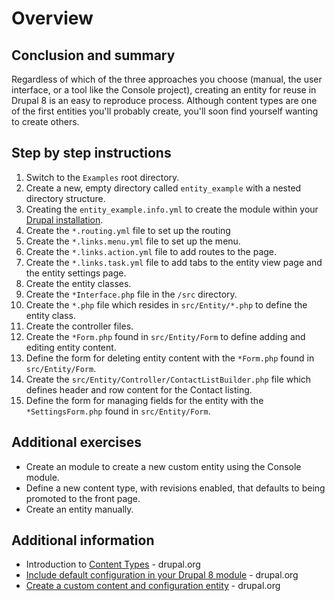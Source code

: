 <!--
{
"name" : "drupal-8-entities-lab",
"version" : "0.0.1",
"title" : "Lesson 4.2 - Labs and other information",
"description" : "TBD",
"freshnessDate" : 2015-12-11,
"homepage" : "https://docs.acquia.com/articles/drupal-8-entities-lab",
"canonicalSource" : "https://docs.acquia.com/articles/drupal-8-entities-lab",
"license" : "CC BY-SA"
}
-->

<!-- @section -->

# Overview

<!-- @section -->

## Conclusion and summary

Regardless of which of the three approaches you choose (manual, the user interface, or a tool like the Console project), creating an entity for reuse in Drupal 8 is an easy to reproduce process. Although content types are one of the first entities you'll probably create, you'll soon find yourself wanting to create others.

<!-- @section -->

## Step by step instructions

1.  Switch to the `Examples` root directory.
2.  Create a new, empty directory called `entity_example` with a nested directory structure.
3.  Creating the `entity_example.info.yml` to create the module within your [Drupal installation](https://docs.acquia.com/articles/install-definition).
4.  Create the `*.routing.yml` file to set up the routing
5.  Create the `*.links.menu.yml` file to set up the menu.
6.  Create the `*.links.action.yml` file to add routes to the page.
7.  Create the `*.links.task.yml` file to add tabs to the entity view page and the entity settings page.
8.  Create the entity classes.
9.  Create the `*Interface.php` file in the `/src` directory.
10.  Create the `*.php` file which resides in `src/Entity/*.php` to define the entity class.
11.  Create the controller files.
12.  Create the `*Form.php` found in `src/Entity/Form` to define adding and editing entity content.
13.  Define the form for deleting entity content with the `*Form.php` found in `src/Entity/Form`.
14.  Create the `src/Entity/Controller/ContactListBuilder.php` file which defines header and row content for the Contact listing.
15.  Define the form for managing fields for the entity with the `*SettingsForm.php` found in `src/Entity/Form`.

<!-- @section -->

## Additional exercises

*   Create an module to create a new custom entity using the Console module.
*   Define a new content type, with revisions enabled, that defaults to being promoted to the front page.
*   Create an entity manually.

<!-- @section -->

## Additional information

*   Introduction to [Content Types](https://www.drupal.org/node/21947) - drupal.org
*   [Include default configuration in your Drupal 8 module](https://www.drupal.org/node/2087879) - drupal.org
*   [Create a custom content and configuration entity](https://www.drupal.org/node/2166447) - drupal.org
